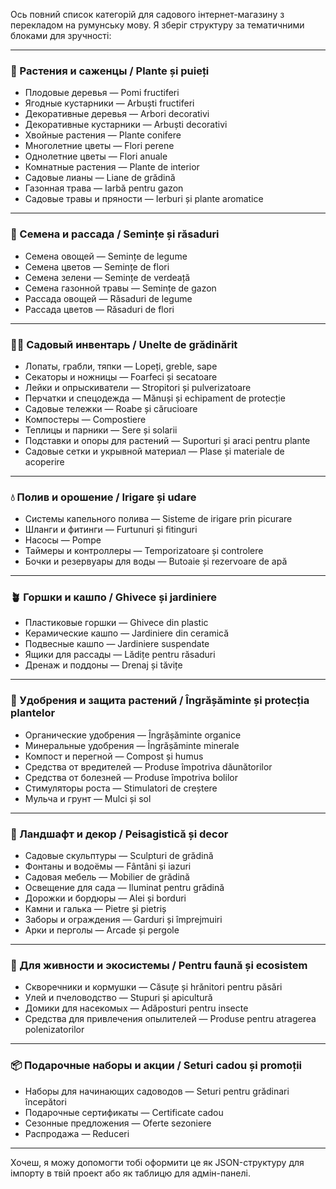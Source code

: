 Ось повний список категорій для садового інтернет-магазину з перекладом на румунську мову. Я зберіг структуру за тематичними блоками для зручності:

---

### 🌳 Растения и саженцы / Plante și puieți
- Плодовые деревья — Pomi fructiferi  
- Ягодные кустарники — Arbuști fructiferi  
- Декоративные деревья — Arbori decorativi  
- Декоративные кустарники — Arbuști decorativi  
- Хвойные растения — Plante conifere  
- Многолетние цветы — Flori perene  
- Однолетние цветы — Flori anuale  
- Комнатные растения — Plante de interior  
- Садовые лианы — Liane de grădină  
- Газонная трава — Iarbă pentru gazon  
- Садовые травы и пряности — Ierburi și plante aromatice

---

### 🌱 Семена и рассада / Semințe și răsaduri
- Семена овощей — Semințe de legume  
- Семена цветов — Semințe de flori  
- Семена зелени — Semințe de verdeață  
- Семена газонной травы — Semințe de gazon  
- Рассада овощей — Răsaduri de legume  
- Рассада цветов — Răsaduri de flori

---

### 🧑‍🌾 Садовый инвентарь / Unelte de grădinărit
- Лопаты, грабли, тяпки — Lopeți, greble, sape  
- Секаторы и ножницы — Foarfeci și secatoare  
- Лейки и опрыскиватели — Stropitori și pulverizatoare  
- Перчатки и спецодежда — Mănuși și echipament de protecție  
- Садовые тележки — Roabe și cărucioare  
- Компостеры — Compostiere  
- Теплицы и парники — Sere și solarii  
- Подставки и опоры для растений — Suporturi și araci pentru plante  
- Садовые сетки и укрывной материал — Plase și materiale de acoperire

---

### 💧 Полив и орошение / Irigare și udare
- Системы капельного полива — Sisteme de irigare prin picurare  
- Шланги и фитинги — Furtunuri și fitinguri  
- Насосы — Pompe  
- Таймеры и контроллеры — Temporizatoare și controlere  
- Бочки и резервуары для воды — Butoaie și rezervoare de apă

---

### 🪴 Горшки и кашпо / Ghivece și jardiniere
- Пластиковые горшки — Ghivece din plastic  
- Керамические кашпо — Jardiniere din ceramică  
- Подвесные кашпо — Jardiniere suspendate  
- Ящики для рассады — Lădițe pentru răsaduri  
- Дренаж и поддоны — Drenaj și tăvițe

---

### 🧪 Удобрения и защита растений / Îngrășăminte și protecția plantelor
- Органические удобрения — Îngrășăminte organice  
- Минеральные удобрения — Îngrășăminte minerale  
- Компост и перегной — Compost și humus  
- Средства от вредителей — Produse împotriva dăunătorilor  
- Средства от болезней — Produse împotriva bolilor  
- Стимуляторы роста — Stimulatori de creștere  
- Мульча и грунт — Mulci și sol

---

### 🏡 Ландшафт и декор / Peisagistică și decor
- Садовые скульптуры — Sculpturi de grădină  
- Фонтаны и водоёмы — Fântâni și iazuri  
- Садовая мебель — Mobilier de grădină  
- Освещение для сада — Iluminat pentru grădină  
- Дорожки и бордюры — Alei și borduri  
- Камни и галька — Pietre și pietriș  
- Заборы и ограждения — Garduri și împrejmuiri  
- Арки и перголы — Arcade și pergole

---

### 🐝 Для живности и экосистемы / Pentru faună și ecosistem
- Скворечники и кормушки — Căsuțe și hrănitori pentru păsări  
- Улей и пчеловодство — Stupuri și apicultură  
- Домики для насекомых — Adăposturi pentru insecte  
- Средства для привлечения опылителей — Produse pentru atragerea polenizatorilor

---

### 📦 Подарочные наборы и акции / Seturi cadou și promoții
- Наборы для начинающих садоводов — Seturi pentru grădinari începători  
- Подарочные сертификаты — Certificate cadou  
- Сезонные предложения — Oferte sezoniere  
- Распродажа — Reduceri

---

Хочеш, я можу допомогти тобі оформити це як JSON-структуру для імпорту в твій проект або як таблицю для адмін-панелі.